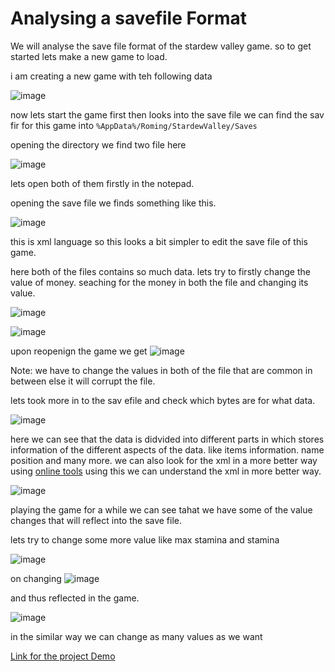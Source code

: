 # Analysing a savefile Format

We will analyse the save file format of the stardew valley game.
so to get started lets make a new game to load.

i am creating a new game with teh following data 

![image](https://github.com/nikunjagarwal17/CSOC-IITBHU/assets/144536875/1189d0db-c408-4f11-91c2-e9913a8165a2)

now lets start the game first then looks into the save file 
we can find the sav fir for this game into ```%AppData%/Roming/StardewValley/Saves```

opening the directory we find two file here 

![image](https://github.com/nikunjagarwal17/CSOC-IITBHU/assets/144536875/47c6de98-2f2a-4f75-980f-25a67e2c2d69)

lets open both of them firstly in the notepad.

opening the save file we finds something like this. 

![image](https://github.com/nikunjagarwal17/CSOC-IITBHU/assets/144536875/78cf8a87-3775-41dc-81ad-c4863b147f3e)

this is xml language so this looks a bit simpler to edit the save file of this game.

here both of the files contains so much data.
lets try to firstly change the value of money.
seaching for the money in both the file and changing its value.

![image](https://github.com/nikunjagarwal17/CSOC-IITBHU/assets/144536875/676f73d6-98bf-489b-bc9d-409e3a0aa559)

![image](https://github.com/nikunjagarwal17/CSOC-IITBHU/assets/144536875/6de7d084-8748-4ee8-bc4a-63105943b8b9)

upon reopenign the game we get
![image](https://github.com/nikunjagarwal17/CSOC-IITBHU/assets/144536875/423f0329-b25c-4afd-b987-742c27ba012e)

Note: we have to change the values in both of the file that are common in between else it will corrupt the file.

lets took more in to the sav efile and check which bytes are for what data.

![image](https://github.com/nikunjagarwal17/CSOC-IITBHU/assets/144536875/4b7e5ccf-06cf-49f8-8eb7-5077fd954ed3)

here we can see that the data is didvided into different parts in which stores information of the different aspects of the data.
like items information. name position and many more.
we can also look for the xml in a more better way using [online tools](https://jsonformatter.org/xml-viewer)
using this we can understand the xml in more better way.

![image](https://github.com/nikunjagarwal17/CSOC-IITBHU/assets/144536875/19bb6a7c-42fb-460b-8d36-d7086722dc09)

playing the game for a while we can see tahat we have some of the value changes that will reflect into the save file.

lets try to change some more value like max stamina and stamina

![image](https://github.com/nikunjagarwal17/CSOC-IITBHU/assets/144536875/6926e6a7-d98a-4f27-9b33-b231d82f0444)

on changing 
![image](https://github.com/nikunjagarwal17/CSOC-IITBHU/assets/144536875/38c40870-1e8b-482e-913d-2256f9eb7cd7)

and thus reflected in the game.

![image](https://github.com/nikunjagarwal17/CSOC-IITBHU/assets/144536875/cf3f2ed2-6f24-4e20-ad7f-2a2fb8ebd254)

in the similar way we can  change as many values as we want

[Link for the project Demo]()











